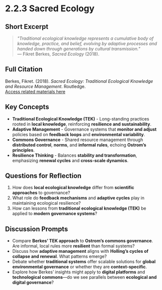 # 2.2.3 Sacred Ecology

## Short Excerpt
> *"Traditional ecological knowledge represents a cumulative body of knowledge, practice, and belief, evolving by adaptive processes and handed down through generations by cultural transmission."*  
> — Fikret Berkes, *Sacred Ecology* (2018).

## Full Citation
Berkes, Fikret. (2018). *Sacred Ecology: Traditional Ecological Knowledge and Resource Management*. Routledge.  
[Access related materials here](https://www.routledge.com/Sacred-Ecology/Berkes/p/book/9781138074659)  

## Key Concepts
- **Traditional Ecological Knowledge (TEK)** - Long-standing practices rooted in **local knowledge**, reinforcing **resilience and sustainability**.  
- **Adaptive Management** - Governance systems that **monitor and adjust** policies based on **feedback loops** and **environmental variability**.  
- **Commons Governance** - Shared resource management through **distributed control**, **norms**, and **informal rules**, echoing **Ostrom’s principles**.  
- **Resilience Thinking** - Balances **stability and transformation**, emphasizing **renewal cycles** and **cross-scale dynamics**.  

## Questions for Reflection
1. How does **local ecological knowledge** differ from **scientific approaches** to governance?  
2. What role do **feedback mechanisms** and **adaptive cycles** play in maintaining ecological resilience?  
3. How can lessons from **traditional ecological knowledge (TEK)** be applied to **modern governance systems**?  

## Discussion Prompts
- Compare **Berkes’ TEK approach** to **Ostrom’s commons governance**. Are informal, local rules more **resilient** than formal systems?  
- Discuss how **adaptive management** aligns with **Holling’s cycles of collapse and renewal**. What patterns emerge?  
- Debate whether **traditional systems** offer scalable solutions for **global environmental governance** or whether they are **context-specific**.  
- Explore how Berkes’ insights might apply to **digital platforms** and **technological commons**—do we see parallels between **ecological and digital governance**?  

